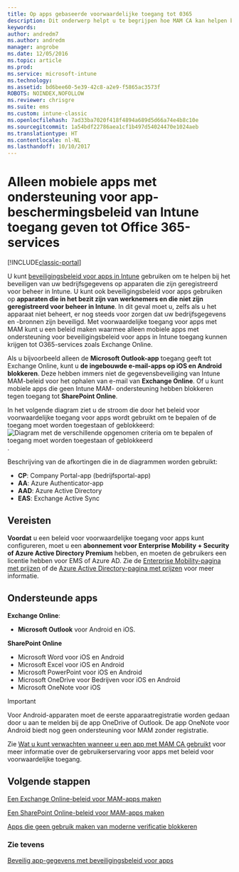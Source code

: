 ```yaml
---
title: Op apps gebaseerde voorwaardelijke toegang tot 0365
description: Dit onderwerp helpt u te begrijpen hoe MAM CA kan helpen bij het beheren van welke apps toegang hebben tot O365-services.
keywords: 
author: andredm7
ms.author: andredm
manager: angrobe
ms.date: 12/05/2016
ms.topic: article
ms.prod: 
ms.service: microsoft-intune
ms.technology: 
ms.assetid: bd6bee60-5e39-42c8-a2e9-f5865ac3573f
ROBOTS: NOINDEX,NOFOLLOW
ms.reviewer: chrisgre
ms.suite: ems
ms.custom: intune-classic
ms.openlocfilehash: 7ad33ba7020f418f4894a689d5d66a74e4b8c10e
ms.sourcegitcommit: 1a54bdf22786aea1cf1b497d54024470e1024aeb
ms.translationtype: HT
ms.contentlocale: nl-NL
ms.lasthandoff: 10/10/2017
---
```

# <a name="allow-only-mobile-apps-that-support-intune-app-protection-policies-to-access-office-365-services"></a>Alleen mobiele apps met ondersteuning voor app-beschermingsbeleid van Intune toegang geven tot Office 365-services

[!INCLUDE[classic-portal](../includes/classic-portal.md)]

U kunt [beveiligingsbeleid voor apps in Intune](protect-apps-and-data-with-microsoft-intune.md) gebruiken om te helpen bij het beveiligen van uw bedrijfsgegevens op apparaten die zijn geregistreerd voor beheer in Intune. U kunt ook beveiligingsbeleid voor apps gebruiken op **apparaten die in het bezit zijn van werknemers en die niet zijn geregistreerd voor beheer in Intune**.  In dit geval moet u, zelfs als u het apparaat niet beheert, er nog steeds voor zorgen dat uw bedrijfsgegevens en -bronnen zijn beveiligd. Met voorwaardelijke toegang voor apps met MAM kunt u een beleid maken waarmee alleen mobiele apps met ondersteuning voor beveiligingsbeleid voor apps in Intune toegang kunnen krijgen tot O365-services zoals Exchange Online.

Als u bijvoorbeeld alleen de **Microsoft Outlook-app** toegang geeft tot Exchange Online, kunt u **de ingebouwde e-mail-apps op iOS en Android blokkeren**. Deze hebben immers niet de gegevensbeveiliging van Intune MAM-beleid voor het ophalen van e-mail van **Exchange Online**. Of u kunt mobiele apps die geen Intune MAM- ondersteuning hebben blokkeren tegen toegang tot **SharePoint Online**.

In het volgende diagram ziet u de stroom die door het beleid voor voorwaardelijke toegang voor apps wordt gebruikt om te bepalen of de toegang moet worden toegestaan of geblokkeerd: ![Diagram met de verschillende opgenomen criteria om te bepalen of toegang moet worden toegestaan of geblokkeerd ](../media/mam-ca-decision-flow_simple.png).

Beschrijving van de afkortingen die in de diagrammen worden gebruikt:
* **CP**: Company Portal-app (bedrijfsportal-app)
* **AA**: Azure Authenticator-app
* **AAD**: Azure Active Directory
* **EAS**: Exchange Active Sync

## <a name="prerequisites"></a>Vereisten
**Voordat** u een beleid voor voorwaardelijke toegang voor apps kunt configureren, moet u een **abonnement voor Enterprise Mobility + Security of Azure Active Directory Premium** hebben, en moeten de gebruikers een licentie hebben voor EMS of Azure AD. Zie de [Enterprise Mobility-pagina met prijzen](https://www.microsoft.com/cloud-platform/enterprise-mobility-pricing) of de [Azure Active Directory-pagina met prijzen](https://azure.microsoft.com/pricing/details/active-directory/) voor meer informatie.


## <a name="supported-apps"></a>Ondersteunde apps
**Exchange Online**:
* **Microsoft Outlook** voor Android en iOS.

**SharePoint Online**
* Microsoft Word voor iOS en Android
* Microsoft Excel voor iOS en Android
* Microsoft PowerPoint voor iOS en Android
* Microsoft OneDrive voor Bedrijven voor iOS en Android
* Microsoft OneNote voor iOS

>[!IMPORTANT]
>Voor Android-apparaten moet de eerste apparaatregistratie worden gedaan door u aan te melden bij de app OneDrive of Outlook. De app OneNote voor Android biedt nog geen ondersteuning voor MAM zonder registratie.

Zie [Wat u kunt verwachten wanneer u een app met MAM CA gebruikt](use-apps-with-mam-ca.md) voor meer informatie over de gebruikerservaring voor apps met beleid voor voorwaardelijke toegang.


## <a name="next-steps"></a>Volgende stappen
[Een Exchange Online-beleid voor MAM-apps maken](mam-ca-for-exchange-online.md)

[Een SharePoint Online-beleid voor MAM-apps maken](mam-ca-for-sharepoint-online.md)

[Apps die geen gebruik maken van moderne verificatie blokkeren](block-apps-with-no-modern-authentication.md)

### <a name="see-also"></a>Zie tevens

[Beveilig app-gegevens met beveiligingsbeleid voor apps](protect-app-data-using-mobile-app-management-policies-with-microsoft-intune.md)

